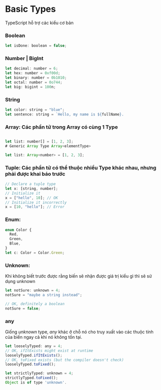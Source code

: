 # Basic Types
TypeScript hỗ trợ các kiểu cơ bản 
### Boolean
```javascript
let isDone: boolean = false;
```
### Number | BigInt 
```javascript
let decimal: number = 6;
let hex: number = 0xf00d;
let binary: number = 0b1010;
let octal: number = 0o744;
let big: bigint = 100n;

```
### String
```javascript
let color: string = "blue";
let sentence: string = `Hello, my name is ${fullName}.
```

### Array: Các phần tử trong Array có cùng 1 Type
```javascript

let list: number[] = [1, 2, 3];
# Generic Array Type Array<elementType>

let list: Array<number> = [1, 2, 3];
```

### Tuple: Các phần tử có thể thuộc nhiều Type khác nhau, nhưng phải được khai báo trước 
```javascript
// Declare a tuple type
let x: [string, number];
// Initialize it
x = ["hello", 10]; // OK
// Initialize it incorrectly
x = [10, "hello"]; // Error

```

### Enum: 
```javascript
enum Color {
  Red,
  Green,
  Blue,
}
let c: Color = Color.Green;
```

### Unknown:
Khi không biết trước được rằng biến sẽ nhận được giá trị kiểu gì thì sẽ sử dụng unknown
```javascript
let notSure: unknown = 4;
notSure = "maybe a string instead";

// OK, definitely a boolean
notSure = false;
```
### any
Giống *unknown* type, *any* khác ở chỗ nó cho truy xuất vào các thuộc tính của biến ngay cả khi nó không tồn tại. 
```javascript
let looselyTyped: any = 4;
// OK, ifItExists might exist at runtime
looselyTyped.ifItExists();
// OK, toFixed exists (but the compiler doesn't check)
looselyTyped.toFixed();

let strictlyTyped: unknown = 4;
strictlyTyped.toFixed();
Object is of type 'unknown'.
```